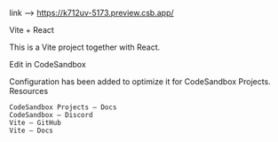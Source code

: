 link --> https://k712uv-5173.preview.csb.app/

Vite + React

This is a Vite project together with React.

Edit in CodeSandbox

Configuration has been added to optimize it for CodeSandbox Projects.
Resources

    CodeSandbox Projects — Docs
    CodeSandbox — Discord
    Vite — GitHub
    Vite — Docs
